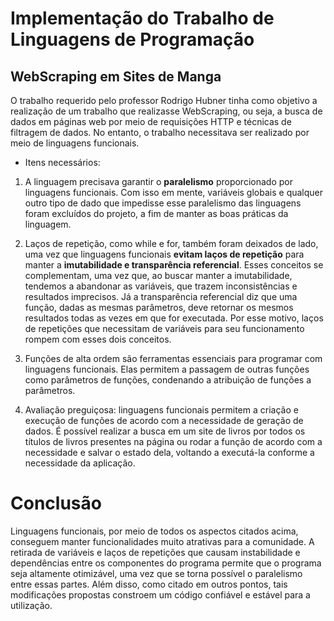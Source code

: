 # Implementação do Trabalho de Linguagens de Programação
## WebScraping em Sites de Manga

O trabalho requerido pelo professor Rodrigo Hubner tinha como objetivo a realização de um trabalho que realizasse WebScraping, ou seja, a busca de dados em páginas web por meio de requisições HTTP e técnicas de filtragem de dados. No entanto, o trabalho necessitava ser realizado por meio de linguagens funcionais.

- Itens necessários:

1. A linguagem precisava garantir o **paralelismo** proporcionado por linguagens funcionais. Com isso em mente, variáveis globais e qualquer outro tipo de dado que impedisse esse paralelismo das linguagens foram excluídos do projeto, a fim de manter as boas práticas da linguagem.

2. Laços de repetição, como while e for, também foram deixados de lado, uma vez que linguagens funcionais **evitam laços de repetição** para manter a **imutabilidade e transparência referencial**. Esses conceitos se complementam, uma vez que, ao buscar manter a imutabilidade, tendemos a abandonar as variáveis, que trazem inconsistências e resultados imprecisos. Já a transparência referencial diz que uma função, dadas as mesmas parâmetros, deve retornar os mesmos resultados todas as vezes em que for executada. Por esse motivo, laços de repetições que necessitam de variáveis para seu funcionamento rompem com esses dois conceitos.

3. Funções de alta ordem são ferramentas essenciais para programar com linguagens funcionais. Elas permitem a passagem de outras funções como parâmetros de funções, condenando a atribuição de funções a parâmetros.

4. Avaliação preguiçosa: linguagens funcionais permitem a criação e execução de funções de acordo com a necessidade de geração de dados. É possível realizar a busca em um site de livros por todos os títulos de livros presentes na página ou rodar a função de acordo com a necessidade e salvar o estado dela, voltando a executá-la conforme a necessidade da aplicação.

# Conclusão

Linguagens funcionais, por meio de todos os aspectos citados acima, conseguem manter funcionalidades muito atrativas para a comunidade. A retirada de variáveis e laços de repetições que causam instabilidade e dependências entre os componentes do programa permite que o programa seja altamente otimizável, uma vez que se torna possível o paralelismo entre essas partes. Além disso, como citado em outros pontos, tais modificações propostas constroem um código confiável e estável para a utilização.
